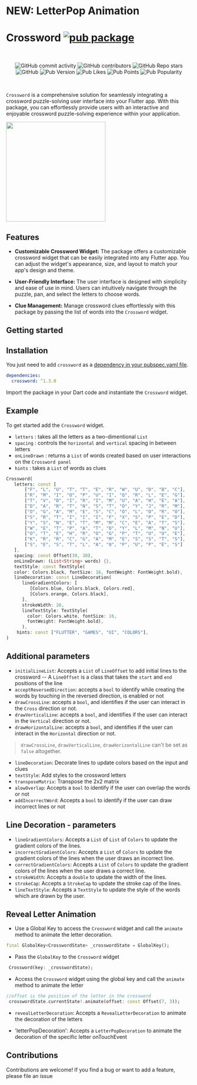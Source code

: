 # NEW:  LetterPop Animation
# Crossword [![pub package](https://img.shields.io/pub/v/crossword.svg)](https://pub.dartlang.org/packages/crossword)

<br>
<p align="center">
<img alt="GitHub commit activity" src="https://img.shields.io/github/commit-activity/m/amonc/crossword">
<img alt="GitHub contributors" src="https://img.shields.io/github/contributors/amonc/crossword">
<img alt="GitHub Repo stars" src="https://img.shields.io/github/stars/amonc/crossword?style=social">
<img alt="GitHub" src="https://img.shields.io/github/license/amonc/crossword">
<img alt="Pub Version" src="https://img.shields.io/pub/v/crossword">
<img alt="Pub Likes" src="https://img.shields.io/pub/likes/crossword">
<img alt="Pub Points" src="https://img.shields.io/pub/points/crossword">
<img alt="Pub Popularity" src="https://img.shields.io/pub/popularity/crossword">

</p>

</br>

`Crossword` is a comprehensive solution for seamlessly integrating a crossword puzzle-solving user
interface into your Flutter app. With this package, you can effortlessly provide users with an
interactive and enjoyable crossword puzzle-solving experience within your application.

<img src="https://github.com/Amonc/crossword/assets/23643271/a2abcac4-2540-4e46-b398-366265c5fbc2" width="270">

## Features

- **Customizable Crossword Widget:**
  The package offers a customizable crossword widget that can be easily integrated into any Flutter
  app. You can adjust the widget's appearance, size, and layout to match your app's design and
  theme.

- **User-Friendly Interface:**
  The user interface is designed with simplicity and ease of use in mind. Users can intuitively
  navigate through the puzzle, pan, and select the letters to choose words.

- **Clue Management:**
  Manage crossword clues effortlessly with this package by passing the list of words into
  the `Crossword` widget.

## Getting started

## Installation

You just need to add `crossword` as
a [dependency in your pubspec.yaml file](https://flutter.io/using-packages/).

```yaml
dependencies:
  crossword: ^1.3.0
```

Import the package in your Dart code and instantiate the `Crossword` widget.

## Example

To get started add the `Crossword` widget.

- `letters` : takes all the letters as a two-dimentional `List`
- `spacing` : controls the `horizontal` and `vertical` spacing in between letters
- `onLineDrawn` : returns a `List` of words created based on user interactions on
  the `Crossword panel`
- `hints` : takes a `List` of words as clues

```dart
Crossword(
   letters: const [
       ["F", "L", "U", "T", "T", "E", "R", "W", "U", "D", "B", "C"],
       ["R", "M", "I", "O", "P", "U", "I", "Q", "R", "L", "E", "G"],
       ["T", "V", "D", "I", "R", "I", "M", "U", "A", "H", "E", "A"],
       ["D", "A", "R", "T", "N", "S", "T", "O", "Y", "J", "R", "M"],
       ["O", "G", "A", "M", "E", "S", "C", "O", "L", "O", "R", "O"],
       ["S", "R", "T", "I", "I", "I", "F", "X", "S", "P", "E", "D"],
       ["Y", "S", "N", "E", "T", "M", "M", "C", "E", "A", "T", "S"],
       ["W", "E", "T", "P", "A", "T", "D", "Y", "L", "M", "N", "U"],
       ["O", "T", "E", "H", "R", "O", "G", "P", "T", "U", "O", "E"],
       ["K", "R", "R", "C", "G", "A", "M", "E", "S", "S", "T", "S"],
       ["S", "E", "S", "T", "L", "A", "O", "P", "U", "P", "E", "S"]
   ],
   spacing: const Offset(30, 30),
   onLineDrawn: (List<String> words) {},
   textStyle: const TextStyle(
   color: Colors.black, fontSize: 16, fontWeight: FontWeight.bold),
   lineDecoration: const LineDecoration(
      lineGradientColors: [
         [Colors.blue, Colors.black, Colors.red],
         [Colors.orange, Colors.black],
      ],
      strokeWidth: 26,
      lineTextStyle: TextStyle(
        color: Colors.white, fontSize: 16, 
        fontWeight: FontWeight.bold),
      ),
    hints: const ["FLUTTER", "GAMES", "UI", "COLORS"],
)
```

## Additional parameters

- `initialLineList`: Accepts a `List` of `LineOffset` to add initial lines to the crossword 
--  A `LineOffset` is a class that takes the `start` and `end` positions of the line
- `acceptReversedDirection`: accepts a `bool` to identify while creating the words by touching in
  the reversed direction, is enabled or not
- `drawCrossLine`:  accepts a `bool`, and identifies if the user can interact in the `Cross`
  direction or not.
- `drawVerticalLine`:  accepts a `bool`, and identifies if the user can interact in the `Vertical`
  direction or not.
- `drawHorizontalLine`: accepts a `bool`, and identifies if the user can interact in
  the `Horizontal` direction or not.

> `drawCrossLine`, `drawVerticalLine`, `drawHorizontalLine` can't be set as `false` altogether.

- `lineDecoration`: Decorate lines to update colors based on the input and clues
- `textStyle`: Add styles to the crossword letters
- `transposeMatrix`: Transpose the 2x2 matrix
- `alowOverlap`: Accepts a `bool` to identify if the user can overlap the words or not
- `addIncorrectWord`: Accepts a `bool` to identify if the user can draw incorrect lines or not

## Line Decoration - parameters

- `lineGradientColors`: Accepts a `List` of `List` of `Colors` to update the gradient colors of the
  lines. 
- `incorrectGradientColors`: Accepts a `List` of `Colors` to update the gradient colors of the lines
  when the user draws an incorrect line.
- `correctGradientColors`: Accepts a `List` of `Colors` to update the gradient colors of the lines
  when the user draws a correct line.
- `strokeWidth`: Accepts a `double` to update the width of the lines.
- `strokeCap`: Accepts a `StrokeCap` to update the stroke cap of the lines.
- `lineTextStyle`: Accepts a `TextStyle` to update the style of the words which are drawn by the user.

## Reveal Letter Animation

- Use a Global Key to access the `Crossword` widget and call the `animate` method to animate the letter
decoration.

```dart
final GlobalKey<CrosswordState> _crosswordState = GlobalKey();
```
- Pass the `GlobalKey` to the `Crossword` widget

```dart
 Crossword(key: _crosswordState);
```
- Access the `Crossword` widget using the global key  and call the `animate` method to animate the letter

```dart
//offset is the position of the letter in the crossword
 crosswordState.currentState!.animate(offset: const Offset(7, 3));
```

- `revealLetterDecoration`: Accepts a `RevealLetterDecoration` to animate the decoration of the
  letters 

- 'letterPopDecoration': Accepts a `LetterPopDecoration` to animate the decoration of the specific letter onTouchEvent

## Contributions

Contributions are welcome! If you find a bug or want to add a feature, please file an issue 



